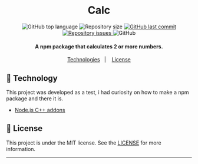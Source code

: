 <h1 align="center">
    Calc
</h1>

<p align="center">
  <img alt="GitHub top language" src="https://img.shields.io/github/languages/top/vitogd/calc.svg">

  <img alt="Repository size" src="https://img.shields.io/github/repo-size/vitogd/calc.svg">
  <a href="https://github.com/vitogd/calc/commits/master">
    <img alt="GitHub last commit" src="https://img.shields.io/github/last-commit/vitogd/calc.svg">
  </a>

  <a href="https://github.com/vitogd/calc/issues">
    <img alt="Repository issues" src="https://img.shields.io/github/issues/vitogd/calc.svg">
  </a>

  <img alt="GitHub" src="https://img.shields.io/github/license/vitogd/calc.svg">
</p>

<h4 align="center">
  A npm package that calculates 2 or more numbers. 
</h4>

<p align="center">
  <a href="#rocket-technologies">Technologies</a>&nbsp;&nbsp;&nbsp;|&nbsp;&nbsp;&nbsp;
  <a href="#memo-license">License</a>
</p>

## :rocket: Technology

This project was developed as a test, i had curiosity on how to make a npm package and there it is.

- [Node.js C++ addons](https://nodejs.org/api/addons.html)

## :memo: License

This project is under the MIT license. See the [LICENSE](https://github.com/lukemorales/bancointer/blob/master/LICENSE) for more information.

---